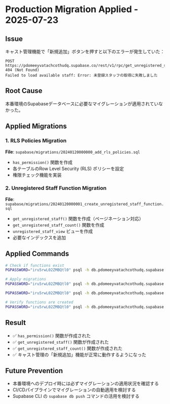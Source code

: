 # Production Migration Applied - 2025-07-23

## Issue
キャスト管理機能で「新規追加」ボタンを押すと以下のエラーが発生していた：

```
POST https://pdomeeyvatachcothudq.supabase.co/rest/v1/rpc/get_unregistered_staff 404 (Not Found)
Failed to load available staff: Error: 未登録スタッフの取得に失敗しました
```

## Root Cause
本番環境のSupabaseデータベースに必要なマイグレーションが適用されていなかった。

## Applied Migrations

### 1. RLS Policies Migration
**File**: `supabase/migrations/20240120000000_add_rls_policies.sql`
- `has_permission()` 関数を作成
- 各テーブルのRow Level Security (RLS) ポリシーを設定
- 権限チェック機能を実装

### 2. Unregistered Staff Function Migration  
**File**: `supabase/migrations/20240120000001_create_unregistered_staff_function.sql`
- `get_unregistered_staff()` 関数を作成（ページネーション対応）
- `get_unregistered_staff_count()` 関数を作成
- `unregistered_staff_view` ビューを作成
- 必要なインデックスを追加

## Applied Commands

```bash
# Check if functions exist
PGPASSWORD="iru5rwL02ZMBQtl0" psql -h db.pdomeeyvatachcothudq.supabase.co -p 5432 -U postgres -d postgres -c "SELECT proname FROM pg_proc WHERE proname = 'get_unregistered_staff';"

# Apply migrations
PGPASSWORD="iru5rwL02ZMBQtl0" psql -h db.pdomeeyvatachcothudq.supabase.co -p 5432 -U postgres -d postgres -f supabase/migrations/20240120000000_add_rls_policies.sql

PGPASSWORD="iru5rwL02ZMBQtl0" psql -h db.pdomeeyvatachcothudq.supabase.co -p 5432 -U postgres -d postgres -f supabase/migrations/20240120000001_create_unregistered_staff_function.sql

# Verify functions are created
PGPASSWORD="iru5rwL02ZMBQtl0" psql -h db.pdomeeyvatachcothudq.supabase.co -p 5432 -U postgres -d postgres -c "SELECT proname FROM pg_proc WHERE proname LIKE '%unregistered_staff%';"
```

## Result
- ✅ `has_permission()` 関数が作成された
- ✅ `get_unregistered_staff()` 関数が作成された  
- ✅ `get_unregistered_staff_count()` 関数が作成された
- ✅ キャスト管理の「新規追加」機能が正常に動作するようになった

## Future Prevention
- 本番環境へのデプロイ時には必ずマイグレーションの適用状況を確認する
- CI/CDパイプラインでマイグレーションの自動適用を検討する
- Supabase CLI の `supabase db push` コマンドの活用を検討する